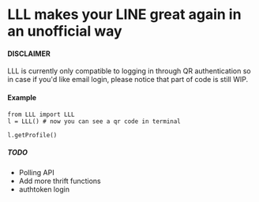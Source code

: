 # LLL makes your LINE great again in an unofficial way

#### DISCLAIMER
LLL is currently only compatible to logging in through QR authentication so in case if you'd like email login, please notice that part of code is still WIP. 

#### Example

```
from LLL import LLL
l = LLL() # now you can see a qr code in terminal

l.getProfile()
```

##### TODO
- Polling API
- Add more thrift functions 
- authtoken login
